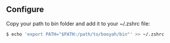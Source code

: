 ## Configure

Copy your path to bin folder and add it to your ~/.zshrc file:

```sh
$ echo 'export PATH="$PATH:/path/to/booyah/bin"' >> ~/.zshrc
```
